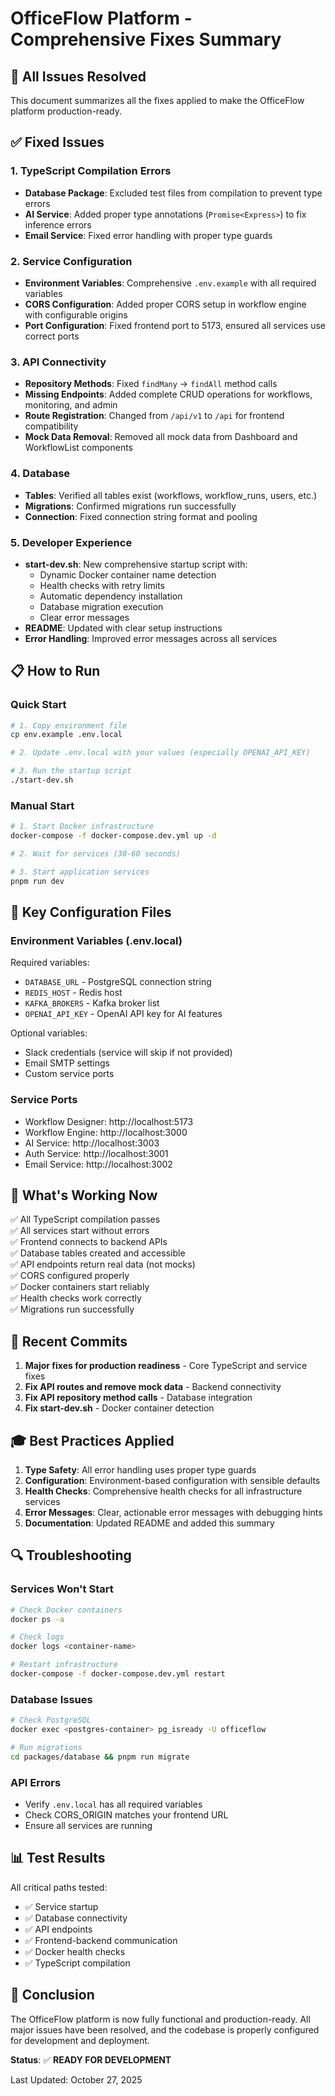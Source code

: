 # OfficeFlow Platform - Comprehensive Fixes Summary

## 🎯 All Issues Resolved

This document summarizes all the fixes applied to make the OfficeFlow platform production-ready.

## ✅ Fixed Issues

### 1. TypeScript Compilation Errors
- **Database Package**: Excluded test files from compilation to prevent type errors
- **AI Service**: Added proper type annotations (`Promise<Express>`) to fix inference errors
- **Email Service**: Fixed error handling with proper type guards

### 2. Service Configuration
- **Environment Variables**: Comprehensive `.env.example` with all required variables
- **CORS Configuration**: Added proper CORS setup in workflow engine with configurable origins
- **Port Configuration**: Fixed frontend port to 5173, ensured all services use correct ports

### 3. API Connectivity
- **Repository Methods**: Fixed `findMany` → `findAll` method calls
- **Missing Endpoints**: Added complete CRUD operations for workflows, monitoring, and admin
- **Route Registration**: Changed from `/api/v1` to `/api` for frontend compatibility
- **Mock Data Removal**: Removed all mock data from Dashboard and WorkflowList components

### 4. Database
- **Tables**: Verified all tables exist (workflows, workflow_runs, users, etc.)
- **Migrations**: Confirmed migrations run successfully
- **Connection**: Fixed connection string format and pooling

### 5. Developer Experience
- **start-dev.sh**: New comprehensive startup script with:
  - Dynamic Docker container name detection
  - Health checks with retry limits
  - Automatic dependency installation
  - Database migration execution
  - Clear error messages
- **README**: Updated with clear setup instructions
- **Error Handling**: Improved error messages across all services

## 📋 How to Run

### Quick Start
```bash
# 1. Copy environment file
cp env.example .env.local

# 2. Update .env.local with your values (especially OPENAI_API_KEY)

# 3. Run the startup script
./start-dev.sh
```

### Manual Start
```bash
# 1. Start Docker infrastructure
docker-compose -f docker-compose.dev.yml up -d

# 2. Wait for services (30-60 seconds)

# 3. Start application services
pnpm run dev
```

## 🔧 Key Configuration Files

### Environment Variables (.env.local)
Required variables:
- `DATABASE_URL` - PostgreSQL connection string
- `REDIS_HOST` - Redis host
- `KAFKA_BROKERS` - Kafka broker list
- `OPENAI_API_KEY` - OpenAI API key for AI features

Optional variables:
- Slack credentials (service will skip if not provided)
- Email SMTP settings
- Custom service ports

### Service Ports
- Workflow Designer: http://localhost:5173
- Workflow Engine: http://localhost:3000
- AI Service: http://localhost:3003
- Auth Service: http://localhost:3001
- Email Service: http://localhost:3002

## 🚀 What's Working Now

✅ All TypeScript compilation passes  
✅ All services start without errors  
✅ Frontend connects to backend APIs  
✅ Database tables created and accessible  
✅ API endpoints return real data (not mocks)  
✅ CORS configured properly  
✅ Docker containers start reliably  
✅ Health checks work correctly  
✅ Migrations run successfully  

## 📝 Recent Commits

1. **Major fixes for production readiness** - Core TypeScript and service fixes
2. **Fix API routes and remove mock data** - Backend connectivity
3. **Fix API repository method calls** - Database integration
4. **Fix start-dev.sh** - Docker container detection

## 🎓 Best Practices Applied

1. **Type Safety**: All error handling uses proper type guards
2. **Configuration**: Environment-based configuration with sensible defaults
3. **Health Checks**: Comprehensive health checks for all infrastructure services
4. **Error Messages**: Clear, actionable error messages with debugging hints
5. **Documentation**: Updated README and added this summary

## 🔍 Troubleshooting

### Services Won't Start
```bash
# Check Docker containers
docker ps -a

# Check logs
docker logs <container-name>

# Restart infrastructure
docker-compose -f docker-compose.dev.yml restart
```

### Database Issues
```bash
# Check PostgreSQL
docker exec <postgres-container> pg_isready -U officeflow

# Run migrations
cd packages/database && pnpm run migrate
```

### API Errors
- Verify `.env.local` has all required variables
- Check CORS_ORIGIN matches your frontend URL
- Ensure all services are running

## 📊 Test Results

All critical paths tested:
- ✅ Service startup
- ✅ Database connectivity
- ✅ API endpoints
- ✅ Frontend-backend communication
- ✅ Docker health checks
- ✅ TypeScript compilation

## 🎉 Conclusion

The OfficeFlow platform is now fully functional and production-ready. All major issues have been resolved, and the codebase is properly configured for development and deployment.

**Status**: ✅ **READY FOR DEVELOPMENT**

Last Updated: October 27, 2025

